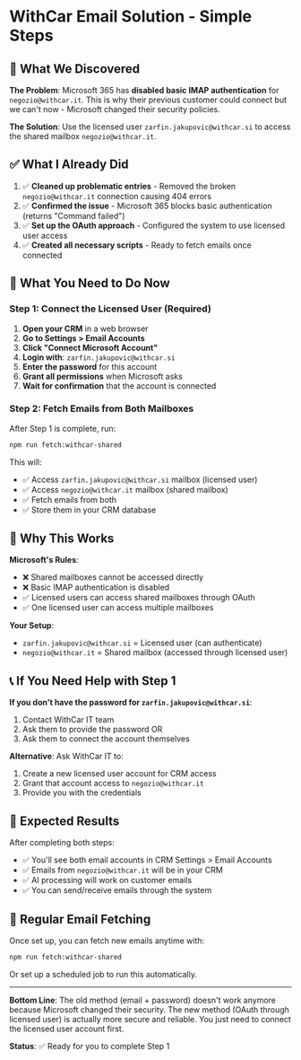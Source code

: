 # WithCar Email Solution - Simple Steps

## 🎯 What We Discovered

**The Problem**: Microsoft 365 has **disabled basic IMAP authentication** for `negozio@withcar.it`. This is why their previous customer could connect but we can't now - Microsoft changed their security policies.

**The Solution**: Use the licensed user `zarfin.jakupovic@withcar.si` to access the shared mailbox `negozio@withcar.it`.

## ✅ What I Already Did

1. ✅ **Cleaned up problematic entries** - Removed the broken `negozio@withcar.it` connection causing 404 errors
2. ✅ **Confirmed the issue** - Microsoft 365 blocks basic authentication (returns "Command failed")
3. ✅ **Set up the OAuth approach** - Configured the system to use licensed user access
4. ✅ **Created all necessary scripts** - Ready to fetch emails once connected

## 🚀 What You Need to Do Now

### Step 1: Connect the Licensed User (Required)
1. **Open your CRM** in a web browser
2. **Go to Settings > Email Accounts**
3. **Click "Connect Microsoft Account"**
4. **Login with**: `zarfin.jakupovic@withcar.si`
5. **Enter the password** for this account
6. **Grant all permissions** when Microsoft asks
7. **Wait for confirmation** that the account is connected

### Step 2: Fetch Emails from Both Mailboxes
After Step 1 is complete, run:
```bash
npm run fetch:withcar-shared
```

This will:
- ✅ Access `zarfin.jakupovic@withcar.si` mailbox (licensed user)
- ✅ Access `negozio@withcar.it` mailbox (shared mailbox)
- ✅ Fetch emails from both
- ✅ Store them in your CRM database

## 🔧 Why This Works

**Microsoft's Rules**:
- ❌ Shared mailboxes cannot be accessed directly
- ❌ Basic IMAP authentication is disabled
- ✅ Licensed users can access shared mailboxes through OAuth
- ✅ One licensed user can access multiple mailboxes

**Your Setup**:
- `zarfin.jakupovic@withcar.si` = Licensed user (can authenticate)
- `negozio@withcar.it` = Shared mailbox (accessed through licensed user)

## 📞 If You Need Help with Step 1

**If you don't have the password for `zarfin.jakupovic@withcar.si`**:
1. Contact WithCar IT team
2. Ask them to provide the password OR
3. Ask them to connect the account themselves

**Alternative**: Ask WithCar IT to:
1. Create a new licensed user account for CRM access
2. Grant that account access to `negozio@withcar.it`
3. Provide you with the credentials

## 🎉 Expected Results

After completing both steps:
- ✅ You'll see both email accounts in CRM Settings > Email Accounts
- ✅ Emails from `negozio@withcar.it` will be in your CRM
- ✅ AI processing will work on customer emails
- ✅ You can send/receive emails through the system

## 🔄 Regular Email Fetching

Once set up, you can fetch new emails anytime with:
```bash
npm run fetch:withcar-shared
```

Or set up a scheduled job to run this automatically.

---

**Bottom Line**: The old method (email + password) doesn't work anymore because Microsoft changed their security. The new method (OAuth through licensed user) is actually more secure and reliable. You just need to connect the licensed user account first.

**Status**: ✅ Ready for you to complete Step 1







